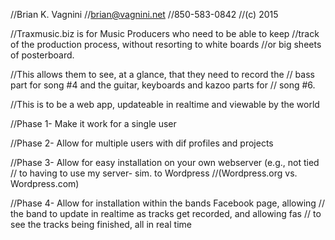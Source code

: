 //Brian K. Vagnini
//brian@vagnini.net
//850-583-0842
//(c) 2015

//Traxmusic.biz is for Music Producers who need to be able to keep
//track of the production process, without resorting to white boards
//or big sheets of posterboard.

//This allows them to see, at a glance, that they need to record the
// bass part for song #4 and the guitar, keyboards and kazoo parts for
// song #6.

//This is to be a web app, updateable in realtime and viewable by the world

//Phase 1- Make it work for a single user

//Phase 2- Allow for multiple users with dif profiles and projects

//Phase 3- Allow for easy installation on your own webserver (e.g., not tied 
// to having to use my server- sim. to Wordpress 
//(Wordpress.org vs. Wordpress.com)

//Phase 4- Allow for installation within the bands Facebook page, allowing
// the band to update in realtime as tracks get recorded, and allowing fas
// to see the tracks being finished, all in real time 
